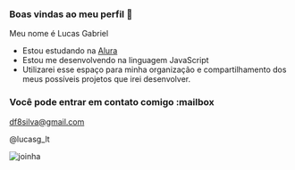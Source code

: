 ### Boas vindas ao meu perfil 💚

Meu nome é Lucas Gabriel 

- Estou estudando na [Alura](https://www.alura.com.br)
- Estou me desenvolvendo na linguagem JavaScript
- Utilizarei esse espaço para minha organização e compartilhamento dos meus possíveis projetos que irei desenvolver.

### Você pode entrar em contato comigo :mailbox

df8silva@gmail.com

@lucasg_lt

![joinha](https://tenor.com/b17Tp.gif)
